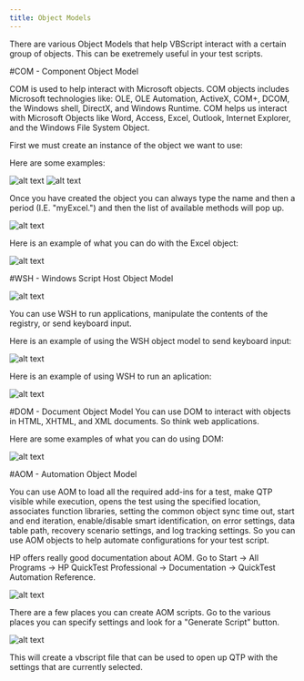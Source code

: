 ```yaml
---
title: Object Models
---
```


There are various Object Models that help VBScript interact with a certain group of objects. This can be exetremely useful in your test scripts.


#COM - Component Object Model

COM is used to help interact with Microsoft objects. COM  objects includes Microsoft technologies like: OLE, OLE Automation, ActiveX, COM+, DCOM, the Windows shell, DirectX, and Windows Runtime. COM helps us interact with Microsoft Objects like Word, Access, Excel, Outlook, Internet Explorer, and the Windows File System Object.

First we must create an instance of the object we want to use:

Here are some examples:

![alt text](https://cloud.githubusercontent.com/assets/10998057/10581159/e05a3adc-7646-11e5-9c5e-a79825b82359.PNG "EXCEL")
![alt text](https://cloud.githubusercontent.com/assets/10998057/10380818/d9121a92-6ddb-11e5-8388-8ff1453ed118.PNG "WORD")

Once you have created the object you can always type the name and then a period (I.E. "myExcel.") and then the list of available methods will pop up.

![alt text](https://cloud.githubusercontent.com/assets/10998057/10581161/e05cb370-7646-11e5-96a3-ea5547da4ae0.PNG "Methods")

Here is an example of what you can do with the Excel object:

![alt text](https://cloud.githubusercontent.com/assets/10998057/10581158/e054d3da-7646-11e5-810c-27e52e633eb4.PNG "Methods")

#WSH - Windows Script Host Object Model

![alt text](https://cloud.githubusercontent.com/assets/10998057/10581160/e05a411c-7646-11e5-97e6-5400a0f43c08.PNG "WSH")

You can use WSH to run applications, manipulate the contents of the registry, or send keyboard input.

Here is an example of using the WSH object model to send keyboard input:

![alt text](https://cloud.githubusercontent.com/assets/10998057/10581157/e048f2fe-7646-11e5-9377-3bca811df5dc.PNG "SendKeys")

Here is an example of using WSH to run an aplication:

![alt text](https://cloud.githubusercontent.com/assets/10998057/10581400/0f644a9c-7648-11e5-8c1c-d410a8d83d02.PNG "Open")

#DOM - Document Object Model
You can use DOM to interact with objects in HTML, XHTML, and XML documents. So think web applications. 

Here are some examples of what you can do using DOM:

![alt text](https://cloud.githubusercontent.com/assets/10998057/10582476/b1235f9e-764d-11e5-9fe7-efd1170afb11.PNG "DOM")

#AOM - Automation Object Model

You can use AOM to load all the required add-ins for a test, make QTP visible while execution, opens the test using the specified location, associates function libraries, setting the common object sync time out, start and end iteration, enable/disable smart identification, on error settings, data table path, recovery scenario settings, and log tracking settings. So you can use AOM objects to help automate configurations for your test script. 

HP offers really good documentation about AOM. Go to Start -> All Programs -> HP QuickTest Professional -> Documentation -> QuickTest Automation Reference.

![alt text](https://cloud.githubusercontent.com/assets/10998057/10582617/51db476c-764e-11e5-9d60-0f70f3eeec74.png "Documentation")

There are a few places you can create AOM scripts. Go to the various places you can specify settings and look for a "Generate Script" button. 

![alt text](https://cloud.githubusercontent.com/assets/10998057/10582735/eee1b140-764e-11e5-92e6-cfcd69d475fa.PNG "Generate")

This will create a vbscript file that can be used to open up QTP with the settings that are currently selected.



